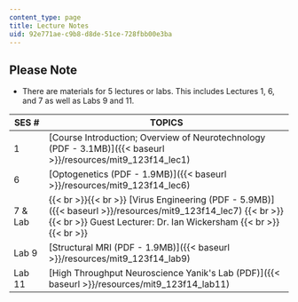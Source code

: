 ```yaml
---
content_type: page
title: Lecture Notes
uid: 92e771ae-c9b8-d8de-51ce-728fbb00e3ba
---
```


Please Note
-----------

*   There are materials for 5 lectures or labs. This includes Lectures 1, 6, and 7 as well as Labs 9 and 11.

| SES # | TOPICS |
| --- | --- |
| 1 | [Course Introduction; Overview of Neurotechnology (PDF - 3.1MB)]({{< baseurl >}}/resources/mit9_123f14_lec1) |
| 6 | [Optogenetics (PDF - 1.9MB)]({{< baseurl >}}/resources/mit9_123f14_lec6) |
| 7 & Lab |  {{< br >}}{{< br >}} [Virus Engineering (PDF - 5.9MB)]({{< baseurl >}}/resources/mit9_123f14_lec7) {{< br >}}{{< br >}} Guest Lecturer: Dr. Ian Wickersham {{< br >}}{{< br >}}  |
| Lab 9 | [Structural MRI (PDF - 1.9MB)]({{< baseurl >}}/resources/mit9_123f14_lab9) |
| Lab 11 | [High Throughput Neuroscience Yanik's Lab (PDF)]({{< baseurl >}}/resources/mit9_123f14_lab11)